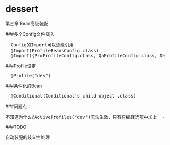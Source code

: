 # dessert
第三章 Bean高级装配

###多个Config文件载入　
<pre>
  Config的Import可以逐级引用
  @Import(ProfileBeansConfig.class)
  @Import({ProProfileConfig.class, QaProfileConfig.class, DevProfileConfig.class})
</pre>

###Profile设定
<pre>
  @Profile("dev")
</pre>

###条件化的Bean
<pre>
  @Conditional(Conditional's child object .class)
</pre>

###问题点：
<pre>
不知道为什么@ActiveProfiles("dev")无法生效，只有在编译选项中加上  -Dspring.profiles.active="pro"　才有用
</pre>


###TODO:
<pre>
自动装配的歧义性处理
</pre>
